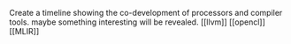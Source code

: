Create a timeline showing the co-development of processors and compiler tools. maybe something interesting will be revealed.
[[llvm]] [[opencl]] [[MLIR]] 